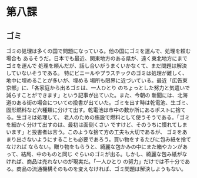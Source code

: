 # 第八課
## ゴミ
ゴミの処理は多くの国で問題になっている。他の国にゴミを運んで、処理を頼む場合も
あるそうだ。日本でも最近、関東地方のある県が、遠く東北地方にまでゴミを運んで
処理を頼んだが、話し合いがうまくいかなくて、まだ問題は解決していないそうである。
特にビニールやプラスチックのゴミは処理が難しく、地中に埋めることが多いが、埋める
場所も限界に近づいている。最近「広告東京部」に、「各家庭から出るゴミは、一人ひとり
のちょっとした努力と気遣いで減らすことができます」という記事が出ていた。また、今朝の
新聞には、北海道のある街の場合についての投書が出ていた。ゴミを出す時は乾電池、生ゴミ、
固形燃料など六種類に分けて出す。乾電池は市中の数か所にあるポストに捨てる。生ゴミは処理して、
老人のための施設で燃料として使うそうである。「ゴミを細かく分けて出すのは、最初は面倒くさい
ですけど、そのうちに慣れてしまいます」と投書者は言う。このような捨て方の工夫も大切であるが、
ゴミをあまり出さないようにすることも必要であろう。買い物をするたびに包み紙を捨てなければ
ならない。贈り物をもらうと、綺麗な包かみの中にまた箱やカンがあって、結局、中のものと同じ
ぐらいのゴミが出る。しかし、綺麗な包み紙がなければ、商品は売れないのが現実だ。「一人ひとり
の努力」だけでは不十分である。商品の流通機構そのものを変えなければ、ゴミ問題は解決しようもない。